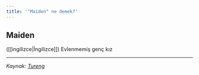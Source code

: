 ```yaml
---
title: '"Maiden" ne demek?'
---
```


## Maiden
([[ingilizce|İngilizce]]) Evlenmemiş genç kız

---
*Kaynak: [Tureng](https://tureng.com/de/turkisch-englisch/maiden)*